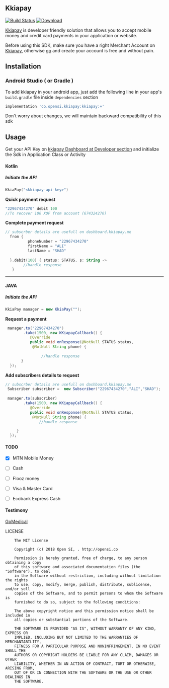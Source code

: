 ## Kkiapay

[![Build Status](https://travis-ci.org/kkiapay/android-sdk.svg?branch=master)](https://travis-ci.org/kkiapay/android-sdk)   [ ![Download](https://api.bintray.com/packages/kkiapay/KKIAPAY-ANDROID-SDK/android-sdk/images/download.svg) ](https://bintray.com/kkiapay/KKIAPAY-ANDROID-SDK/android-sdk/_latestVersion)

[Kkiapay](https://kkiapay.me) is developer friendly solution that allows you to accept mobile money and credit card payments
in your application or website.

Before using this SDK, make sure you have a right Merchant Account on [Kkiapay](https://kkiapay.me), otherwise [go](https://kkiapay.me)
and create your account is free and without pain.

## Installation

### Android Studio ( or Gradle )

  To add kkiapay in your android app, just add the following line in your app's `build.gradle`
file inside `dependencies` section

```groovy
implementation 'co.opensi.kkiapay:kkiapay:+'
 ```

Don't worry about changes, we will maintain backward compatibility of this sdk


## Usage

 Get your API Key on [kkiapay Dashboard at Developer section](https://kkiapay.me/#/developers) and initialize the Sdk in Application Class or Activity

#### Kotlin
##### Initiate the API
```kotlin
KkiaPay("<kkiapay-api-key>")
```
**Quick payment request**
```kotlin
"22967434270" debit 100
//To recover 100 XOF from account (674324270)
```

**Complete payment request**
```kotlin
// subscrber details are usefull on dashboard.kkiapay.me
  from {
          phoneNumber = "22967434270"
          firstName = "ALI"
          lastName = "SHAD"
          
  }.debit(100) { status: STATUS, s: String ->
        //handle response
   }
```
-------

#### JAVA
##### Initiate the API
```java
KkiaPay manager = new KkiaPay("");
```
**Request a payment**
```java
 manager.to("22967434270")
        .take(1500, new KKiapayCallback() {
           @Override
           public void onResponse(@NotNull STATUS status,
            @NotNull String phone) {
               
                //handle response                 
       }
  });
```

**Add subscribers details to request**
```java
// subscrber details are usefull on dashboard.kkiapay.me
 Subscriber subscriber =  new Subscriber("22967434270","ALI","SHAD");
        
 manager.to(subscriber)
        .take(1500, new KKiapayCallback() {
           @Override
           public void onResponse(@NotNull STATUS status,
            @NotNull String phone) {
               //handle response

     }
  });
```

#### TODO

- [x] MTN Mobile Money

- [ ] Cash 

- [ ] Flooz money

- [ ] Visa & Master Card

- [ ] Ecobank Express Cash


#### Testimony

[GoMedical](https://play.google.com/store/apps/details?id=co.opensi.medical)


LICENSE
```
    The MIT License
    
    Copyright (c) 2018 Open SI, . http://opensi.co
    
    Permission is hereby granted, free of charge, to any person obtaining a copy
    of this software and associated documentation files (the "Software"), to deal
    in the Software without restriction, including without limitation the rights
    to use, copy, modify, merge, publish, distribute, sublicense, and/or sell
    copies of the Software, and to permit persons to whom the Software is
    furnished to do so, subject to the following conditions:
    
    The above copyright notice and this permission notice shall be included in
    all copies or substantial portions of the Software.
    
    THE SOFTWARE IS PROVIDED "AS IS", WITHOUT WARRANTY OF ANY KIND, EXPRESS OR
    IMPLIED, INCLUDING BUT NOT LIMITED TO THE WARRANTIES OF MERCHANTABILITY,
    FITNESS FOR A PARTICULAR PURPOSE AND NONINFRINGEMENT. IN NO EVENT SHALL THE
    AUTHORS OR COPYRIGHT HOLDERS BE LIABLE FOR ANY CLAIM, DAMAGES OR OTHER
    LIABILITY, WHETHER IN AN ACTION OF CONTRACT, TORT OR OTHERWISE, ARISING FROM,
    OUT OF OR IN CONNECTION WITH THE SOFTWARE OR THE USE OR OTHER DEALINGS IN
    THE SOFTWARE.
```